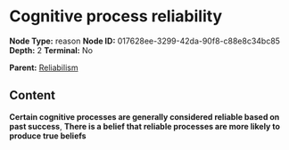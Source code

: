 # Cognitive process reliability

**Node Type:** reason
**Node ID:** 017628ee-3299-42da-90f8-c88e8c34bc85
**Depth:** 2
**Terminal:** No

**Parent:** [Reliabilism](reliabilism.md)

## Content

**Certain cognitive processes are generally considered reliable based on past success**, **There is a belief that reliable processes are more likely to produce true beliefs**
